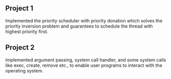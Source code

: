 ## Project 1
Implemented the priority scheduler with priority donation which solves the priority inversion problem and guarantees to schedule the thread with highest priority first.

## Project 2
Implemented argument passing, system call handler, and some system calls like exec, create, remove etc., to enable user programs to interact with the operating system.
